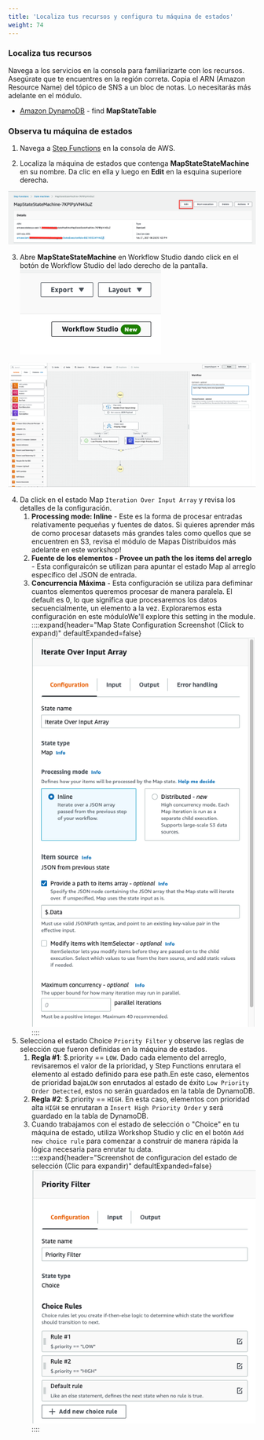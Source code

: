 ```yaml
---
title: 'Localiza tus recursos y configura tu máquina de estados'
weight: 74
---
```


### Localiza tus recursos

Navega a los servicios en la consola para familiarizarte con los recursos. Asegúrate que te encuentres en la región correta. Copia el ARN (Amazon Resource Name) del tópico de SNS a un bloc de notas.
Lo necesitarás más adelante en el módulo. 

- [Amazon DynamoDB](https://console.aws.amazon.com/dynamodbv2/home) - find **MapStateTable**

### Observa tu máquina de estados

1. Navega a [Step Functions](https://console.aws.amazon.com/states/home) en la consola de AWS.

2. Localiza la máquina de estados que contenga **MapStateStateMachine** en su nombre. Da clic en ella y luego en  **Edit** en la esquina superiore derecha.

![EDIT](/static/img/module-5/map-state-definition-edit.png)

3. Abre **MapStateStateMachine** en Workflow Studio dando click en el botón de Workflow Studio del lado derecho de la pantalla.
![EDIT](/static/img/module-5/workflow-studio-button.png)

![EDIT](/static/img/module-5/module5-workflowstudio.png)

4. Da click en el estado Map `Iteration Over Input Array` y revisa los detalles de la configuración.
   1.  **Processing mode: Inline** - Este es la forma de procesar entradas relativamente pequeñas y fuentes de datos. Si quieres aprender más de como procesar datasets más grandes tales como quellos que se encuentren en S3, revisa el módulo de Mapas Distribuidos más adelante en este workshop!
   2.  **Fuente de los elementos - Provee un path the los items del arreglo** - Esta configuraicón se utilizan para apuntar el estado Map al arreglo específico del JSON de entrada.
   3.  **Concurrencia Máxima** - Esta configuración se utiliza para defiminar cuantos elementos queremos procesar de manera paralela. El default es 0, lo que significa que procesaremos los datos secuencialmente, un elemento a la vez. Exploraremos esta configuración en este móduloWe'll explore this setting in the module.
   ::::expand{header="Map State Configuration Screenshot (Click to expand)" defaultExpanded=false}
  ![Conciguraicón del estado Map](/static/img/module-5/map-state-configuration.png)
  ::::
1. Selecciona el estado Choice `Priority Filter` y observe las reglas de selección que fueron definidas en la máquina de estados.
   1. **Regla #1**: $.priority == `LOW`. Dado cada elemento del arreglo, revisaremos el valor de la prioridad, y Step Functions enrutara el elemento al estado definido para ese path.En este caso, elementos de prioridad baja`LOW` son enrutados al estado de éxito `Low Priority Order Detected`, estos no serán guardados en la tabla de DynamoDB.
   2. **Regla #2**: $.priority == `HIGH`. En esta caso, elementos con prioridad alta `HIGH` se enrutaran a `Insert High Priority Order` y será guardado en la tabla de DynamoDB.
   3. Cuando trabajamos con el estado de selección o "Choice" en tu máquina de estado, utiliza Workshop Studio y clic en el botón `Add new choice rule` para comenzar a construir de manera rápida la lógica necesaria para enrutar tu data. 
  ::::expand{header="Screenshot de configuracion del estado de selección (Clic para expandir)" defaultExpanded=false}
  ![Choice State Configuration](/static/img/module-5/choice-state-configuration.png)
  ::::